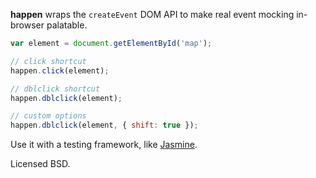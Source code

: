 **happen** wraps the `createEvent` DOM API to make real
event mocking in-browser palatable.

```javascript
var element = document.getElementById('map');

// click shortcut
happen.click(element);

// dblclick shortcut
happen.dblclick(element);

// custom options
happen.dblclick(element, { shift: true });
```

Use it with a testing framework, like [Jasmine](http://pivotal.github.com/jasmine/).

Licensed BSD.
